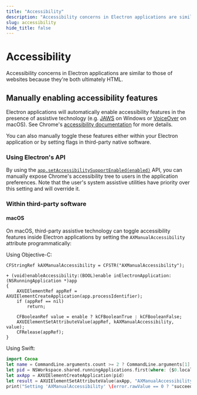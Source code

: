 ```yaml
---
title: "Accessibility"
description: "Accessibility concerns in Electron applications are similar to those of websites because they're both ultimately HTML."
slug: accessibility
hide_title: false
---
```


# Accessibility

Accessibility concerns in Electron applications are similar to those of
websites because they're both ultimately HTML.

## Manually enabling accessibility features

Electron applications will automatically enable accessibility features in the
presence of assistive technology (e.g. [JAWS](https://www.freedomscientific.com/products/software/jaws/)
on Windows or [VoiceOver](https://help.apple.com/voiceover/mac/10.15/) on macOS).
See Chrome's [accessibility documentation][a11y-docs] for more details.

You can also manually toggle these features either within your Electron application
or by setting flags in third-party native software.

### Using Electron's API

By using the [`app.setAccessibilitySupportEnabled(enabled)`][setAccessibilitySupportEnabled]
API, you can manually expose Chrome's accessibility tree to users in the application preferences.
Note that the user's system assistive utilities have priority over this setting and
will override it.

### Within third-party software

#### macOS

On macOS, third-party assistive technology can toggle accessibility features inside
Electron applications by setting the `AXManualAccessibility` attribute
programmatically:

Using Objective-C:

```objc
CFStringRef kAXManualAccessibility = CFSTR("AXManualAccessibility");

+ (void)enableAccessibility:(BOOL)enable inElectronApplication:(NSRunningApplication *)app
{
    AXUIElementRef appRef = AXUIElementCreateApplication(app.processIdentifier);
    if (appRef == nil)
        return;

    CFBooleanRef value = enable ? kCFBooleanTrue : kCFBooleanFalse;
    AXUIElementSetAttributeValue(appRef, kAXManualAccessibility, value);
    CFRelease(appRef);
}
```

Using Swift:

```swift
import Cocoa
let name = CommandLine.arguments.count >= 2 ? CommandLine.arguments[1] : "Electron"
let pid = NSWorkspace.shared.runningApplications.first(where: {$0.localizedName == name})!.processIdentifier
let axApp = AXUIElementCreateApplication(pid)
let result = AXUIElementSetAttributeValue(axApp, "AXManualAccessibility" as CFString, true as CFTypeRef)
print("Setting 'AXManualAccessibility' \(error.rawValue == 0 ? "succeeded" : "failed")")
```

[a11y-docs]: https://www.chromium.org/developers/design-documents/accessibility#TOC-How-Chrome-detects-the-presence-of-Assistive-Technology
[setAccessibilitySupportEnabled]: latest/api/app.md#appsetaccessibilitysupportenabledenabled-macos-windows
